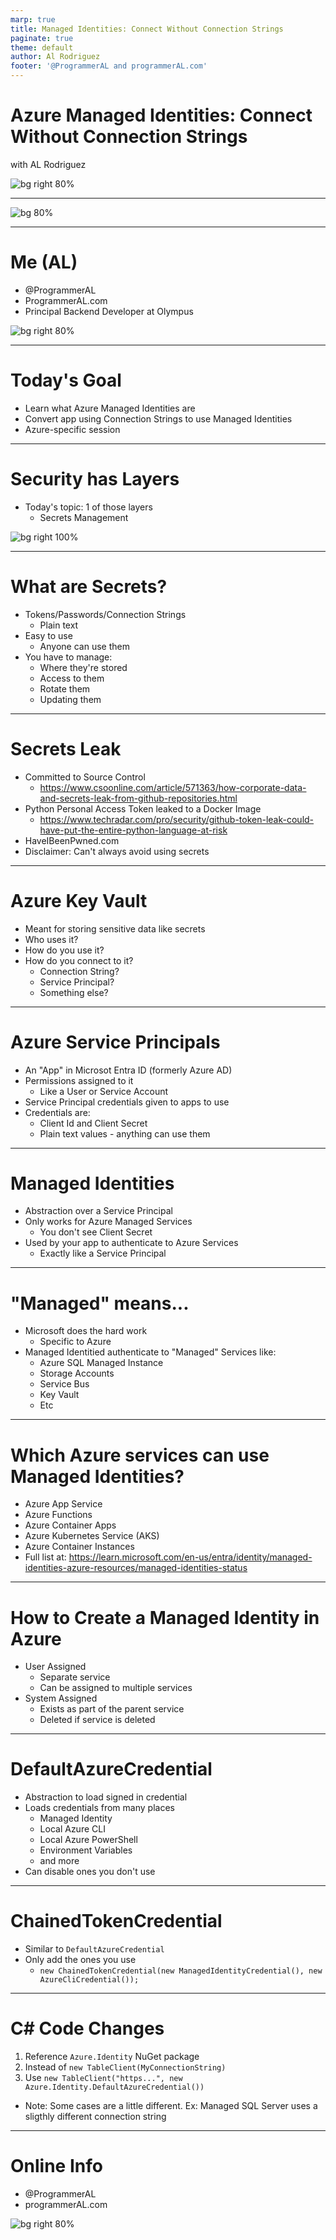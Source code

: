 ```yaml
---
marp: true
title: Managed Identities: Connect Without Connection Strings
paginate: true
theme: default
author: Al Rodriguez
footer: '@ProgrammerAL and programmerAL.com'
---
```


# Azure Managed Identities: Connect Without Connection Strings

with AL Rodriguez

![bg right 80%](presentation-images/presentation_link_qrcode.png)

---

![bg 80%](presentation-images/sponsors.svg)

---

# Me (AL)

- @ProgrammerAL
- ProgrammerAL.com
- Principal Backend Developer at Olympus

![bg right 80%](presentation-images/presentation_link_qrcode.png)

---

# Today's Goal

- Learn what Azure Managed Identities are
- Convert app using Connection Strings to use Managed Identities
- Azure-specific session

---

# Security has Layers

- Today's topic: 1 of those layers
  - Secrets Management

![bg right 100%](presentation-images/security-layers.svg)

---

# What are Secrets?

* Tokens/Passwords/Connection Strings
  - Plain text
* Easy to use
  - Anyone can use them
* You have to manage:
  - Where they're stored
  - Access to them
  - Rotate them
  - Updating them

---

# Secrets Leak

- Committed to Source Control
  - https://www.csoonline.com/article/571363/how-corporate-data-and-secrets-leak-from-github-repositories.html
- Python Personal Access Token leaked to a Docker Image
  - https://www.techradar.com/pro/security/github-token-leak-could-have-put-the-entire-python-language-at-risk
- HaveIBeenPwned.com
- Disclaimer: Can't always avoid using secrets

---

# Azure Key Vault

- Meant for storing sensitive data like secrets
- Who uses it?
- How do you use it?
- How do you connect to it?
  - Connection String?
  - Service Principal?
  - Something else?

---

# Azure Service Principals

- An "App" in Microsot Entra ID (formerly Azure AD)
- Permissions assigned to it
  - Like a User or Service Account
- Service Principal credentials given to apps to use
- Credentials are:
  - Client Id and Client Secret
  - Plain text values - anything can use them

---

# Managed Identities

- Abstraction over a Service Principal
- Only works for Azure Managed Services
  - You don't see Client Secret
- Used by your app to authenticate to Azure Services
  - Exactly like a Service Principal

---

# "Managed" means...

- Microsoft does the hard work
  - Specific to Azure
- Managed Identitied authenticate to "Managed" Services like:
  - Azure SQL Managed Instance
  - Storage Accounts
  - Service Bus
  - Key Vault
  - Etc

---

# Which Azure services can use Managed Identities?

- Azure App Service
- Azure Functions
- Azure Container Apps
- Azure Kubernetes Service (AKS)
- Azure Container Instances
- Full list at: https://learn.microsoft.com/en-us/entra/identity/managed-identities-azure-resources/managed-identities-status

---

# How to Create a Managed Identity in Azure

- User Assigned
  - Separate service
  - Can be assigned to multiple services
- System Assigned
  - Exists as part of the parent service
  - Deleted if service is deleted

---

# DefaultAzureCredential

- Abstraction to load signed in credential
- Loads credentials from many places
  - Managed Identity
  - Local Azure CLI
  - Local Azure PowerShell
  - Environment Variables
  - and more
- Can disable ones you don't use

---

# ChainedTokenCredential 

- Similar to `DefaultAzureCredential`
- Only add the ones you use
  - `new ChainedTokenCredential(new ManagedIdentityCredential(), new AzureCliCredential());`

---

# C# Code Changes

1. Reference `Azure.Identity` NuGet package
1. Instead of `new TableClient(MyConnectionString)`
1. Use `new TableClient("https...", new Azure.Identity.DefaultAzureCredential())`
  - Note: Some cases are a little different. Ex: Managed SQL Server uses a sligthly different connection string

---

# Online Info

- @ProgrammerAL
- programmerAL.com

![bg right 80%](presentation-images/presentation_link_qrcode.png)
